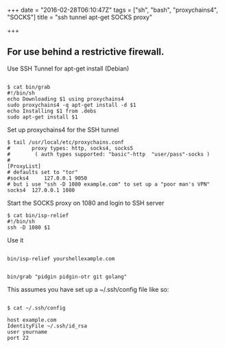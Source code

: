 +++
date = "2016-02-28T06:10:47Z"
tags = ["sh", "bash", "proxychains4", "SOCKS"]
title = "ssh tunnel apt-get SOCKS proxy"

+++

## For use behind a restrictive firewall.

Use SSH Tunnel for apt-get install (Debian)

```

$ cat bin/grab 
#!/bin/sh
echo Downloading $1 using proxychains4
sudo proxychains4 -q apt-get install -d $1
echo Installing $1 from .debs
sudo apt-get install $1

```

Set up proxychains4 for the SSH tunnel

```
$ tail /usr/local/etc/proxychains.conf 
#       proxy types: http, socks4, socks5
#        ( auth types supported: "basic"-http  "user/pass"-socks )
#
[ProxyList]
# defaults set to "tor"
#socks4 	127.0.0.1 9050
# but i use "ssh -D 1080 example.com" to set up a "poor man's VPN"
socks4	127.0.0.1 1080

```

Start the SOCKS proxy on 1080 and login to SSH server

```
$ cat bin/isp-relief 
#!/bin/sh
ssh -D 1080 $1

```

Use it


```

bin/isp-relief yourshellexample.com

```

```

bin/grab "pidgin pidgin-otr git golang"

```

This assumes you have set up a ~/.ssh/config file like so:

```

$ cat ~/.ssh/config

host example.com
IdentityFile ~/.ssh/id_rsa
user yourname
port 22

```

